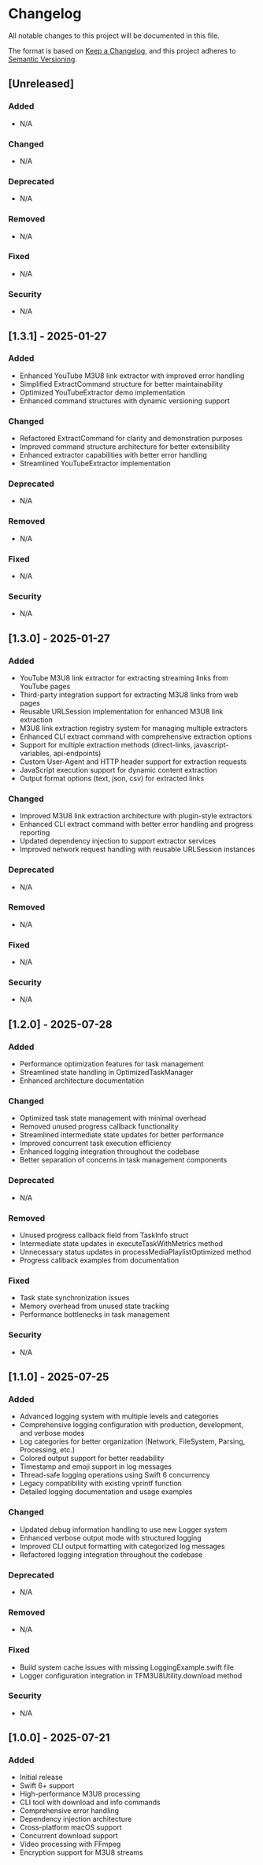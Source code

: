 # Changelog

All notable changes to this project will be documented in this file.

The format is based on [Keep a Changelog](https://keepachangelog.com/en/1.0.0/),
and this project adheres to [Semantic Versioning](https://semver.org/spec/v2.0.0.html).

## [Unreleased]

### Added
- N/A

### Changed
- N/A

### Deprecated
- N/A

### Removed
- N/A

### Fixed
- N/A

### Security
- N/A

## [1.3.1] - 2025-01-27

### Added
- Enhanced YouTube M3U8 link extractor with improved error handling
- Simplified ExtractCommand structure for better maintainability
- Optimized YouTubeExtractor demo implementation
- Enhanced command structures with dynamic versioning support

### Changed
- Refactored ExtractCommand for clarity and demonstration purposes
- Improved command structure architecture for better extensibility
- Enhanced extractor capabilities with better error handling
- Streamlined YouTubeExtractor implementation

### Deprecated
- N/A

### Removed
- N/A

### Fixed
- N/A

### Security
- N/A

## [1.3.0] - 2025-01-27

### Added
- YouTube M3U8 link extractor for extracting streaming links from YouTube pages
- Third-party integration support for extracting M3U8 links from web pages
- Reusable URLSession implementation for enhanced M3U8 link extraction
- M3U8 link extraction registry system for managing multiple extractors
- Enhanced CLI extract command with comprehensive extraction options
- Support for multiple extraction methods (direct-links, javascript-variables, api-endpoints)
- Custom User-Agent and HTTP header support for extraction requests
- JavaScript execution support for dynamic content extraction
- Output format options (text, json, csv) for extracted links

### Changed
- Improved M3U8 link extraction architecture with plugin-style extractors
- Enhanced CLI extract command with better error handling and progress reporting
- Updated dependency injection to support extractor services
- Improved network request handling with reusable URLSession instances

### Deprecated
- N/A

### Removed
- N/A

### Fixed
- N/A

### Security
- N/A

## [1.2.0] - 2025-07-28

### Added
- Performance optimization features for task management
- Streamlined state handling in OptimizedTaskManager
- Enhanced architecture documentation

### Changed
- Optimized task state management with minimal overhead
- Removed unused progress callback functionality
- Streamlined intermediate state updates for better performance
- Improved concurrent task execution efficiency
- Enhanced logging integration throughout the codebase
- Better separation of concerns in task management components

### Deprecated
- N/A

### Removed
- Unused progress callback field from TaskInfo struct
- Intermediate state updates in executeTaskWithMetrics method
- Unnecessary status updates in processMediaPlaylistOptimized method
- Progress callback examples from documentation

### Fixed
- Task state synchronization issues
- Memory overhead from unused state tracking
- Performance bottlenecks in task management

### Security
- N/A

## [1.1.0] - 2025-07-25

### Added
- Advanced logging system with multiple levels and categories
- Comprehensive logging configuration with production, development, and verbose modes
- Log categories for better organization (Network, FileSystem, Parsing, Processing, etc.)
- Colored output support for better readability
- Timestamp and emoji support in log messages
- Thread-safe logging operations using Swift 6 concurrency
- Legacy compatibility with existing vprintf function
- Detailed logging documentation and usage examples

### Changed
- Updated debug information handling to use new Logger system
- Enhanced verbose output mode with structured logging
- Improved CLI output formatting with categorized log messages
- Refactored logging integration throughout the codebase

### Deprecated
- N/A

### Removed
- N/A

### Fixed
- Build system cache issues with missing LoggingExample.swift file
- Logger configuration integration in TFM3U8Utility.download method

### Security
- N/A

## [1.0.0] - 2025-07-21

### Added
- Initial release
- Swift 6+ support
- High-performance M3U8 processing
- CLI tool with download and info commands
- Comprehensive error handling
- Dependency injection architecture
- Cross-platform macOS support
- Concurrent download support
- Video processing with FFmpeg
- Encryption support for M3U8 streams 